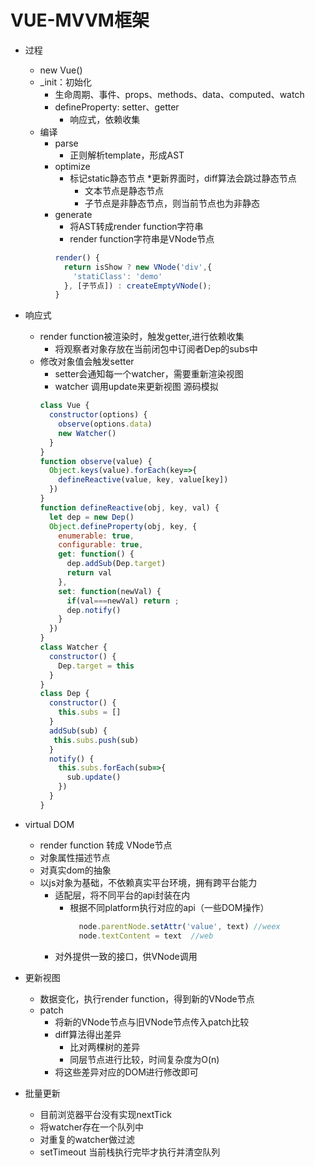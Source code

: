 # VUE-MVVM框架
* 过程
  * new Vue()
  * _init：初始化
    * 生命周期、事件、props、methods、data、computed、watch
    * defineProperty: setter、getter
      * 响应式，依赖收集
  * 编译
    * parse
      * 正则解析template，形成AST
    * optimize
      * 标记static静态节点
        *更新界面时，diff算法会跳过静态节点
        * 文本节点是静态节点
        * 子节点是非静态节点，则当前节点也为非静态
    * generate
      * 将AST转成render function字符串
      * render function字符串是VNode节点
      ```javascript
      render() {
        return isShow ? new VNode('div',{
          'statiClass': 'demo'
        }, [子节点]) : createEmptyVNode();
      }
      ```
* 响应式
  * render function被渲染时，触发getter,进行依赖收集
    * 将观察者对象存放在当前闭包中订阅者Dep的subs中
  * 修改对象值会触发setter
    * setter会通知每一个watcher，需要重新渲染视图
    * watcher 调用update来更新视图
    源码模拟
    ```javascript
    class Vue {
      constructor(options) {
        observe(options.data)
        new Watcher()
      }
    }
    function observe(value) {
      Object.keys(value).forEach(key=>{
        defineReactive(value, key, value[key])
      })
    }
    function defineReactive(obj, key, val) {
      let dep = new Dep()
      Object.defineProperty(obj, key, {
        enumerable: true,
        configurable: true,
        get: function() {
          dep.addSub(Dep.target)
          return val
        },
        set: function(newVal) {
          if(val===newVal) return ;
          dep.notify()
        }
      })
    }
    class Watcher {
      constructor() {
        Dep.target = this
      }
    }
    class Dep {
      constructor() {
        this.subs = []
      }
      addSub(sub) {
       this.subs.push(sub)
      }
      notify() {
        this.subs.forEach(sub=>{
          sub.update()
        })
      }
    }
    ```
* virtual DOM
  * render function 转成 VNode节点 
  * 对象属性描述节点
  * 对真实dom的抽象
  * 以js对象为基础，不依赖真实平台环境，拥有跨平台能力
    * 适配层，将不同平台的api封装在内
      * 根据不同platform执行对应的api（一些DOM操作）
        ```javascript
          node.parentNode.setAttr('value', text) //weex
          node.textContent = text  //web
        ```
    * 对外提供一致的接口，供VNode调用
    
* 更新视图
  * 数据变化，执行render function，得到新的VNode节点
  * patch
    * 将新的VNode节点与旧VNode节点传入patch比较
    * diff算法得出差异
      * 比对两棵树的差异
      * 同层节点进行比较，时间复杂度为O(n)
    * 将这些差异对应的DOM进行修改即可
* 批量更新
  * 目前浏览器平台没有实现nextTick
  * 将watcher存在一个队列中
  * 对重复的watcher做过滤
  * setTimeout 当前栈执行完毕才执行并清空队列
